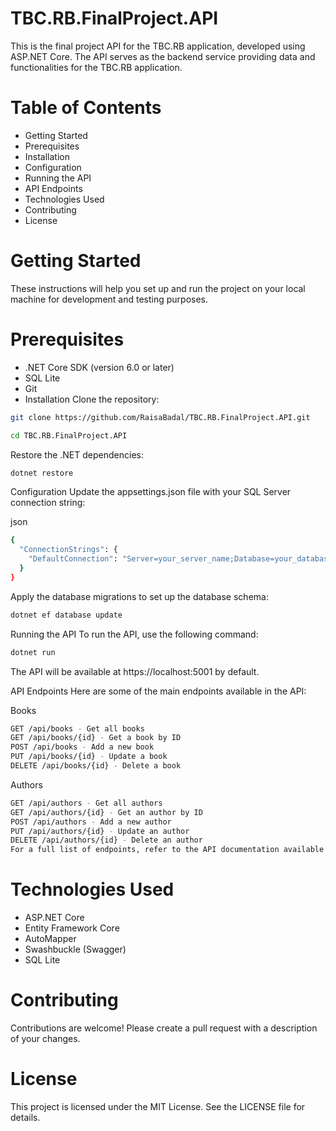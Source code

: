# TBC.RB.FinalProject.API
This is the final project API for the TBC.RB application, developed using ASP.NET Core. The API serves as the backend service providing data and functionalities for the TBC.RB application.

# Table of Contents
- Getting Started
- Prerequisites
- Installation
- Configuration
- Running the API
- API Endpoints
- Technologies Used
- Contributing
- License
# Getting Started
These instructions will help you set up and run the project on your local machine for development and testing purposes.

# Prerequisites
- .NET Core SDK (version 6.0 or later)
- SQL Lite
- Git
- Installation
Clone the repository:

```sh
git clone https://github.com/RaisaBadal/TBC.RB.FinalProject.API.git
```
```sh
cd TBC.RB.FinalProject.API
```
Restore the .NET dependencies:
```sh
dotnet restore
```
Configuration
Update the appsettings.json file with your SQL Server connection string:

json

```sh
{
  "ConnectionStrings": {
    "DefaultConnection": "Server=your_server_name;Database=your_database_name;User Id=your_username;Password=your_password;"
  }
}
```
Apply the database migrations to set up the database schema:


```sh
dotnet ef database update
```
Running the API
To run the API, use the following command:
```sh
dotnet run
```
The API will be available at https://localhost:5001 by default.

API Endpoints
Here are some of the main endpoints available in the API:

Books
```sh
GET /api/books - Get all books
GET /api/books/{id} - Get a book by ID
POST /api/books - Add a new book
PUT /api/books/{id} - Update a book
DELETE /api/books/{id} - Delete a book
```
Authors
```sh
GET /api/authors - Get all authors
GET /api/authors/{id} - Get an author by ID
POST /api/authors - Add a new author
PUT /api/authors/{id} - Update an author
DELETE /api/authors/{id} - Delete an author
For a full list of endpoints, refer to the API documentation available at https://localhost:5001/swagger.
```
# Technologies Used
- ASP.NET Core
- Entity Framework Core
- AutoMapper
- Swashbuckle (Swagger)
- SQL Lite


# Contributing
Contributions are welcome! Please create a pull request with a description of your changes.

# License
This project is licensed under the MIT License. See the LICENSE file for details.

